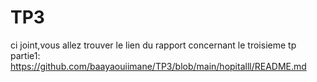 # TP3
ci joint,vous allez trouver le lien du rapport concernant le troisieme tp partie1:
https://github.com/baayaouiimane/TP3/blob/main/hopitalll/README.md

